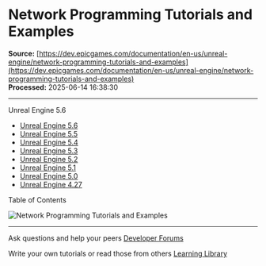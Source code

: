 # Network Programming Tutorials and Examples

**Source:** [https://dev.epicgames.com/documentation/en-us/unreal-engine/network-programming-tutorials-and-examples](https://dev.epicgames.com/documentation/en-us/unreal-engine/network-programming-tutorials-and-examples)  
**Processed:** 2025-06-14 16:38:30

---

Unreal Engine 5.6

-   [Unreal Engine 5.6](/documentation/en-us/unreal-engine/network-programming-tutorials-and-examples?application_version=5.6)
-   [Unreal Engine 5.5](/documentation/en-us/unreal-engine/network-programming-tutorials-and-examples?application_version=5.5)
-   [Unreal Engine 5.4](/documentation/en-us/unreal-engine/network-programming-tutorials-and-examples?application_version=5.4)
-   [Unreal Engine 5.3](/documentation/en-us/unreal-engine/network-programming-tutorials-and-examples?application_version=5.3)
-   [Unreal Engine 5.2](/documentation/en-us/unreal-engine/network-programming-tutorials-and-examples?application_version=5.2)
-   [Unreal Engine 5.1](/documentation/en-us/unreal-engine/network-programming-tutorials-and-examples?application_version=5.1)
-   [Unreal Engine 5.0](/documentation/en-us/unreal-engine/network-programming-tutorials-and-examples?application_version=5.0)
-   [Unreal Engine 4.27](/documentation/en-us/unreal-engine/network-programming-tutorials-and-examples?application_version=4.27)

Table of Contents

![Network Programming Tutorials and Examples](https://dev.epicgames.com/community/api/documentation/image/74ef07cf-750c-40aa-a002-4e5aa1e1f3a4?resizing_type=fill&width=1920&height=335)

---

Ask questions and help your peers [Developer Forums](https://forums.unrealengine.com/categories?tag=unreal-engine)

Write your own tutorials or read those from others [Learning Library](https://documentation-assets-ssr/community/unreal-engine/learning)